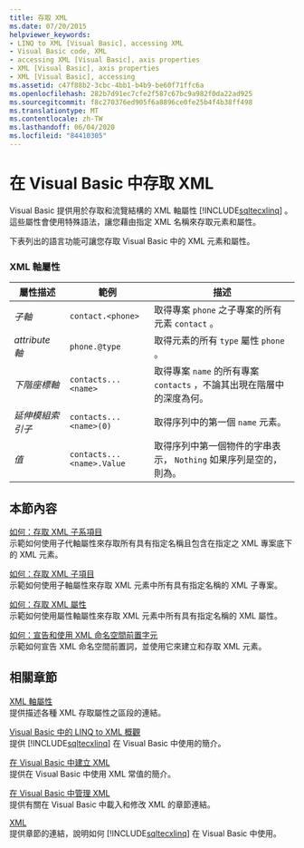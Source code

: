 ```yaml
---
title: 存取 XML
ms.date: 07/20/2015
helpviewer_keywords:
- LINQ to XML [Visual Basic], accessing XML
- Visual Basic code, XML
- accessing XML [Visual Basic], axis properties
- XML [Visual Basic], axis properties
- XML [Visual Basic], accessing
ms.assetid: c47f88b2-3cbc-4bb1-b4b9-be60f71ffc6a
ms.openlocfilehash: 282b7d91ec7cfe2f587c67bc9a982f0da22ad925
ms.sourcegitcommit: f8c270376ed905f6a8896ce0fe25b4f4b38ff498
ms.translationtype: MT
ms.contentlocale: zh-TW
ms.lasthandoff: 06/04/2020
ms.locfileid: "84410305"
---
```

# <a name="accessing-xml-in-visual-basic"></a>在 Visual Basic 中存取 XML
Visual Basic 提供用於存取和流覽結構的 XML 軸屬性 [!INCLUDE[sqltecxlinq](~/includes/sqltecxlinq-md.md)] 。 這些屬性會使用特殊語法，讓您藉由指定 XML 名稱來存取元素和屬性。  
  
 下表列出的語言功能可讓您存取 Visual Basic 中的 XML 元素和屬性。  
  
### <a name="xml-axis-properties"></a>XML 軸屬性  
  
|屬性描述|範例|描述|  
|--------------------------|-------------|-----------------|  
|*子軸*|`contact.<phone>`|取得專案 `phone` 之子專案的所有元素 `contact` 。|  
|*attribute 軸*|`phone.@type`|取得元素的所有 `type` 屬性 `phone` 。|  
|*下階座標軸*|`contacts...<name>`|取得專案 `name` 的所有專案 `contacts` ，不論其出現在階層中的深度為何。|  
|*延伸模組索引子*|`contacts...<name>(0)`|取得序列中的第一個 `name` 元素。|  
|*值*|`contacts...<name>.Value`|取得序列中第一個物件的字串表示， `Nothing` 如果序列是空的，則為。|  
  
## <a name="in-this-section"></a>本節內容  
 [如何：存取 XML 子系項目](how-to-access-xml-descendant-elements.md)  
 示範如何使用子代軸屬性來存取所有具有指定名稱且包含在指定之 XML 專案底下的 XML 元素。  
  
 [如何：存取 XML 子項目](how-to-access-xml-child-elements.md)  
 示範如何使用子軸屬性來存取 XML 元素中所有具有指定名稱的 XML 子專案。  
  
 [如何：存取 XML 屬性](how-to-access-xml-attributes.md)  
 示範如何使用屬性軸屬性來存取 XML 元素中所有具有指定名稱的 XML 屬性。  
  
 [如何：宣告和使用 XML 命名空間前置字元](how-to-declare-and-use-xml-namespace-prefixes.md)  
 示範如何宣告 XML 命名空間前置詞，並使用它來建立和存取 XML 元素。  
  
## <a name="related-sections"></a>相關章節  
 [XML 軸屬性](../../../language-reference/xml-axis/index.md)  
 提供描述各種 XML 存取屬性之區段的連結。  
  
 [Visual Basic 中的 LINQ to XML 概觀](overview-of-linq-to-xml.md)  
 提供 [!INCLUDE[sqltecxlinq](~/includes/sqltecxlinq-md.md)] 在 Visual Basic 中使用的簡介。  
  
 [在 Visual Basic 中建立 XML](creating-xml.md)  
 提供在 Visual Basic 中使用 XML 常值的簡介。  
  
 [在 Visual Basic 中管理 XML](manipulating-xml.md)  
 提供有關在 Visual Basic 中載入和修改 XML 的章節連結。  
  
 [XML](index.md)  
 提供章節的連結，說明如何 [!INCLUDE[sqltecxlinq](~/includes/sqltecxlinq-md.md)] 在 Visual Basic 中使用。
